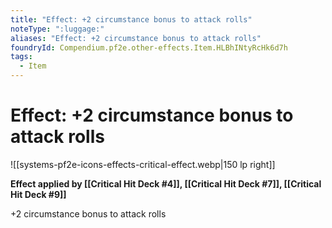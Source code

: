 ```yaml
---
title: "Effect: +2 circumstance bonus to attack rolls"
noteType: ":luggage:"
aliases: "Effect: +2 circumstance bonus to attack rolls"
foundryId: Compendium.pf2e.other-effects.Item.HLBhINtyRcHk6d7h
tags:
  - Item
---
```


# Effect: +2 circumstance bonus to attack rolls
![[systems-pf2e-icons-effects-critical-effect.webp|150 lp right]]

**Effect applied by [[Critical Hit Deck #4]], [[Critical Hit Deck #7]], [[Critical Hit Deck #9]]**

+2 circumstance bonus to attack rolls
